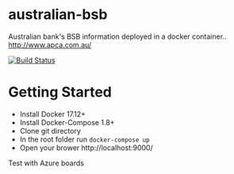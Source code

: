 # australian-bsb
Australian bank's BSB information deployed in a docker container.. http://www.apca.com.au/

[![Build Status](https://travis-ci.org/chinkitp/australian-bsb.svg?branch=master)](https://travis-ci.org/chinkitp/australian-bsb)

# Getting Started 
- Install Docker 17.12+ 
- Install Docker-Compose 1.8+
- Clone git directory 
- In the root folder run 
    `docker-compose up` 
- Open your brower http://localhost:9000/ 

Test with Azure boards
